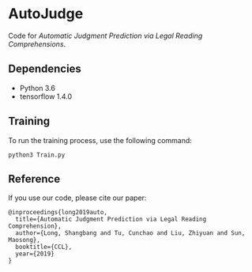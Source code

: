 # AutoJudge

Code for *Automatic Judgment Prediction via Legal Reading Comprehensions*.

## Dependencies

- Python 3.6
- tensorflow 1.4.0

## Training

To run the training process, use the following command:

```
python3 Train.py
```

## Reference

If you use our code, please cite our paper:

```
@inproceedings{long2019auto,
  title={Automatic Judgment Prediction via Legal Reading Comprehension},
  author={Long, Shangbang and Tu, Cunchao and Liu, Zhiyuan and Sun, Maosong},
  booktitle={CCL},
  year={2019}
}
```